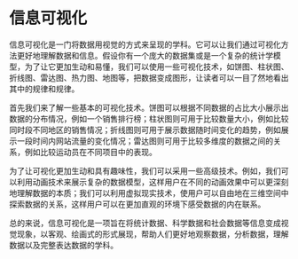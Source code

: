 # 信息可视化

信息可视化是一门将数据用视觉的方式来呈现的学科。它可以让我们通过可视化方法更好地理解数据和信息。假设你有一个庞大的数据集或是一个复杂的统计学模型，为了让它更加生动和易懂，我们可以使用一些可视化技术，如饼图、柱状图、折线图、雷达图、热力图、地图等，把数据变成图形，让读者可以一目了然地看出其中的规律和规律。

首先我们来了解一些基本的可视化技术。饼图可以根据不同数据的占比大小展示出数据的分布情况，例如一个销售排行榜；柱状图则可用于比较数量大小，例如比较同时段不同地区的销售情况；折线图则可用于展示数据随时间变化的趋势，例如展示一段时间内网站流量的变化情况；雷达图则可用于比较多维度的数据之间的关系，例如比较运动员在不同项目中的表现。

为了让可视化更加生动和具有趣味性，我们可以采用一些高级技术。例如，我们可以利用动画技术来展示复杂的数据模型，这样用户在不同的动画效果中可以更深刻地理解数据的本质；我们可以利用虚拟现实技术，使用户可以自由地在三维空间中探索数据的关系，这样用户可以在更加直观的环境下感受数据的内在联系。

总的来说，信息可视化是一项旨在将统计数据、科学数据和社会数据等信息变成视觉现象，以客观、绘画式的形式展现，帮助人们更好地观察数据，分析数据，理解数据以及完整表达数据的学科。